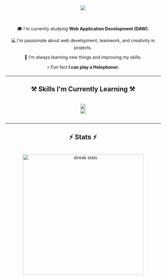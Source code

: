 <h1 align="center">
    <img src="https://readme-typing-svg.herokuapp.com?font=Righteous&size=35&duration=4000&pause=1000&color=F70000&center=true&vCenter=true&width=500&height=70&lines=Hi+there!+%F0%9F%91%8B;I'm+16maniatic" />
</h1>

<br/>

<div align="center">
 
 🎓 I'm currently studying **Web Application Development (DAW)**.  
 
 💻 I'm passionate about web development, teamwork, and creativity in projects.  

🌱 I'm always learning new things and improving my skills. 

⚡ Fun fact **I can play a Holophoner.**

 </div>

 <hr/>
 
<h2 align="center">⚒️ Skills I'm Currently Learning ⚒️</h2>
<br/>
<div align="center">
    <img src="https://skillicons.dev/icons?i=vscode,git,github,eclipse,html,css" /><br>
    <img src="https://skillicons.dev/icons?i=java,php,mysql,windows,ubuntu" /><br>
</div>

<br/>
<hr/>

<h2 align="center">⚡ Stats ⚡</h2>
<br>
<div align=center>
  <img width=390 src="https://github-readme-streak-stats.herokuapp.com?user=16maniatic&theme=shadow-red&date_format=j%20M%5B%20Y%5D" alt="streak stats"/>
</div>
